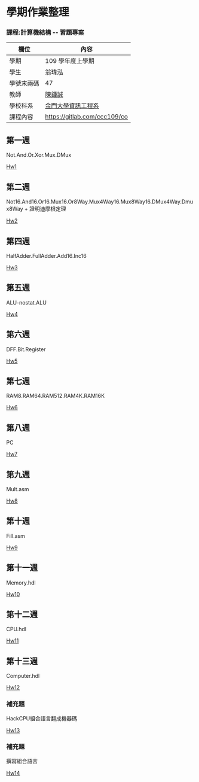# 學期作業整理

### 課程:計算機結構 -- 習題專案

欄位 | 內容
-----|--------
學期 | 109 學年度上學期
學生 |  翁瑋泓
學號末兩碼 | 47
教師 | [陳鍾誠](https://www.nqu.edu.tw/educsie/index.php?act=blog&code=list&ids=4)
學校科系 | [金門大學資訊工程系](https://www.nqu.edu.tw/educsie/index.php)
課程內容 | https://gitlab.com/ccc109/co

## 第一週 

Not.And.Or.Xor.Mux.DMux

[Hw1](https://github.com/weng0418/co109a/blob/master/%E5%AE%B6%E5%BA%AD%E4%BD%9C%E6%A5%AD/ch1.md)

## 第二週

Not16.And16.Or16.Mux16.Or8Way.Mux4Way16.Mux8Way16.DMux4Way.Dmux8Way + 證明迪摩根定理

[Hw2](https://github.com/weng0418/co109a/blob/master/%E5%AE%B6%E5%BA%AD%E4%BD%9C%E6%A5%AD/ch2.md)

## 第四週

HalfAdder.FullAdder.Add16.Inc16

[Hw3](https://github.com/weng0418/co109a/blob/master/%E5%AE%B6%E5%BA%AD%E4%BD%9C%E6%A5%AD/ch3.md)

## 第五週

ALU-nostat.ALU

[Hw4](https://github.com/weng0418/co109a/blob/master/%E5%AE%B6%E5%BA%AD%E4%BD%9C%E6%A5%AD/ch4.md)

## 第六週

DFF.Bit.Register

[Hw5](https://github.com/weng0418/co109a/blob/master/%E5%AE%B6%E5%BA%AD%E4%BD%9C%E6%A5%AD/ch5.md)

## 第七週

RAM8.RAM64.RAM512.RAM4K.RAM16K

[Hw6](https://github.com/weng0418/co109a/blob/master/%E5%AE%B6%E5%BA%AD%E4%BD%9C%E6%A5%AD/ch6.md)

## 第八週

PC

[Hw7](https://github.com/weng0418/co109a/blob/master/%E5%AE%B6%E5%BA%AD%E4%BD%9C%E6%A5%AD/ch7.md)

## 第九週

Mult.asm

[Hw8](https://github.com/weng0418/co109a/blob/master/%E5%AE%B6%E5%BA%AD%E4%BD%9C%E6%A5%AD/ch8.md)

## 第十週

Fill.asm

[Hw9](https://github.com/weng0418/co109a/blob/master/%E5%AE%B6%E5%BA%AD%E4%BD%9C%E6%A5%AD/ch9.md)

## 第十一週

Memory.hdl

[Hw10](https://github.com/weng0418/co109a/blob/master/%E5%AE%B6%E5%BA%AD%E4%BD%9C%E6%A5%AD/ch10.md)

## 第十二週

CPU.hdl

[Hw11](https://github.com/weng0418/co109a/blob/master/%E5%AE%B6%E5%BA%AD%E4%BD%9C%E6%A5%AD/ch11.md)

## 第十三週

Computer.hdl

[Hw12](https://github.com/weng0418/co109a/blob/master/%E5%AE%B6%E5%BA%AD%E4%BD%9C%E6%A5%AD/ch12.md)

### 補充題

HackCPU組合語言翻成機器碼

[Hw13](https://github.com/weng0418/co109a/blob/master/%E5%AE%B6%E5%BA%AD%E4%BD%9C%E6%A5%AD/%E8%A3%9C%E5%85%85/%EF%BC%A8ackCPU.md)

### 補充題

撰寫組合語言

[Hw14](https://github.com/weng0418/co109a/blob/master/%E5%AE%B6%E5%BA%AD%E4%BD%9C%E6%A5%AD/%E8%A3%9C%E5%85%85/r0inc.md)

